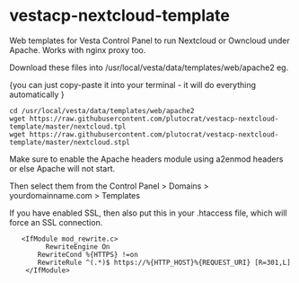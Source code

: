 # vestacp-nextcloud-template
Web templates for Vesta Control Panel to run Nextcloud or Owncloud under Apache. Works with nginx proxy too. 

Download these files into /usr/local/vesta/data/templates/web/apache2 eg. 

{you can just copy-paste it into your terminal - it will do everything automatically }
```
cd /usr/local/vesta/data/templates/web/apache2
wget https://raw.githubusercontent.com/plutocrat/vestacp-nextcloud-template/master/nextcloud.tpl
wget https://raw.githubusercontent.com/plutocrat/vestacp-nextcloud-template/master/nextcloud.stpl
```
Make sure to enable the Apache headers module using a2enmod headers or else Apache will not start.

Then select them from the Control Panel > Domains > yourdomainname.com > Templates

If you have enabled SSL, then also put this in your .htaccess file, which will force an SSL connection. 

```
   <IfModule mod_rewrite.c>
         RewriteEngine On
       RewriteCond %{HTTPS} !=on
       RewriteRule ^(.*)$ https://%{HTTP_HOST}%{REQUEST_URI} [R=301,L]
    </IfModule>
```
